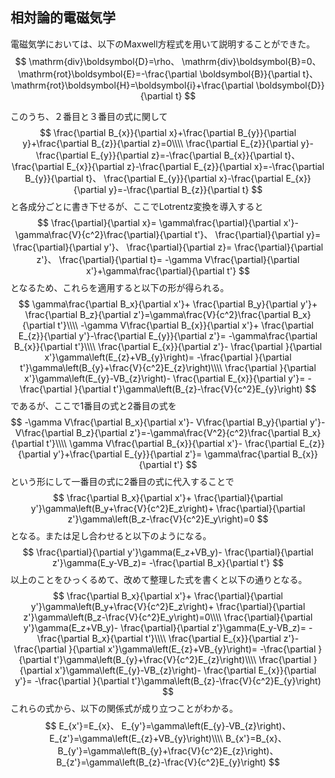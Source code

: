 
## 相対論的電磁気学

電磁気学においては、以下のMaxwell方程式を用いて説明することができた。
$$
  \mathrm{div}\boldsymbol{D}=\rho、
  \mathrm{div}\boldsymbol{B}=0、
  \mathrm{rot}\boldsymbol{E}=-\frac{\partial \boldsymbol{B}}{\partial t}、
  \mathrm{rot}\boldsymbol{H}=\boldsymbol{i}+\frac{\partial \boldsymbol{D}}{\partial t}
$$

このうち、２番目と３番目の式に関して
$$
  \frac{\partial B_{x}}{\partial x}+\frac{\partial B_{y}}{\partial y}+\frac{\partial B_{z}}{\partial z}=0\\\\
  \frac{\partial E_{z}}{\partial y}-\frac{\partial E_{y}}{\partial z}=-\frac{\partial B_{x}}{\partial t}、
  \frac{\partial E_{x}}{\partial z}-\frac{\partial E_{z}}{\partial x}=-\frac{\partial B_{y}}{\partial t}、
  \frac{\partial E_{y}}{\partial x}-\frac{\partial E_{x}}{\partial y}=-\frac{\partial B_{z}}{\partial t}
$$
と各成分ごとに書き下せるが、ここでLotrentz変換を導入すると
$$
    \frac{\partial}{\partial x}=
    \gamma\frac{\partial}{\partial x'}-\gamma\frac{V}{c^2}\frac{\partial}{\partial t'}、
    \frac{\partial}{\partial y}= \frac{\partial}{\partial y'}、
    \frac{\partial}{\partial z}= \frac{\partial}{\partial z'}、
    \frac{\partial}{\partial t}=
    -\gamma V\frac{\partial}{\partial x'}+\gamma\frac{\partial}{\partial t'}
$$
となるため、これらを適用すると以下の形が得られる。
$$
    \gamma\frac{\partial B_x}{\partial x'}+
    \frac{\partial B_y}{\partial y'}+
    \frac{\partial B_z}{\partial z'}=\gamma\frac{V}{c^2}\frac{\partial B_x}{\partial t'}\\\\
    -\gamma V\frac{\partial B_{x}}{\partial x'}+
    \frac{\partial E_{z}}{\partial y'}-\frac{\partial E_{y}}{\partial z'}=
    -\gamma\frac{\partial B_{x}}{\partial t'}\\\\
    \frac{\partial E_{x}}{\partial z'}-
    \frac{\partial }{\partial x'}\gamma\left(E_{z}+VB_{y}\right)=
    -\frac{\partial }{\partial t'}\gamma\left(B_{y}+\frac{V}{c^2}E_{z}\right)\\\\
    \frac{\partial }{\partial x'}\gamma\left(E_{y}-VB_{z}\right)-
    \frac{\partial E_{x}}{\partial  y'}=
    -\frac{\partial }{\partial t'}\gamma\left(B_{z}-\frac{V}{c^2}E_{y}\right)
$$
であるが、ここで1番目の式と2番目の式を
$$
    -\gamma V\frac{\partial B_x}{\partial x'}-
    V\frac{\partial B_y}{\partial y'}-
    V\frac{\partial B_z}{\partial z'}=-\gamma\frac{V^2}{c^2}\frac{\partial B_x}{\partial t'}\\\\
    \gamma V\frac{\partial B_{x}}{\partial x'}-
    \frac{\partial E_{z}}{\partial y'}+\frac{\partial E_{y}}{\partial z'}=
    \gamma\frac{\partial B_{x}}{\partial t'}
$$
という形にして一番目の式に2番目の式に代入することで
$$
    \frac{\partial B_x}{\partial x'}+
    \frac{\partial}{\partial y'}\gamma\left(B_y+\frac{V}{c^2}E_z\right)+
    \frac{\partial}{\partial z'}\gamma\left(B_z-\frac{V}{c^2}E_y\right)=0
$$
となる。または足し合わせると以下のようになる。
$$
    \frac{\partial}{\partial y'}\gamma(E_z+VB_y)-
    \frac{\partial}{\partial z'}\gamma(E_y-VB_z)=
    -\frac{\partial B_x}{\partial t'}
$$
以上のことをひっくるめて、改めて整理した式を書くと以下の通りとなる。
$$
    \frac{\partial B_x}{\partial x'}+
    \frac{\partial}{\partial y'}\gamma\left(B_y+\frac{V}{c^2}E_z\right)+
    \frac{\partial}{\partial z'}\gamma\left(B_z-\frac{V}{c^2}E_y\right)=0\\\\
    \frac{\partial}{\partial y'}\gamma(E_z+VB_y)-
    \frac{\partial}{\partial z'}\gamma(E_y-VB_z)=
    -\frac{\partial B_x}{\partial t'}\\\\
    \frac{\partial E_{x}}{\partial z'}-
    \frac{\partial }{\partial x'}\gamma\left(E_{z}+VB_{y}\right)=
    -\frac{\partial }{\partial t'}\gamma\left(B_{y}+\frac{V}{c^2}E_{z}\right)\\\\
    \frac{\partial }{\partial x'}\gamma\left(E_{y}-VB_{z}\right)-
    \frac{\partial E_{x}}{\partial  y'}=
    -\frac{\partial }{\partial t'}\gamma\left(B_{z}-\frac{V}{c^2}E_{y}\right)
$$
これらの式から、以下の関係式が成り立つことがわかる。
$$
    E_{x'}=E_{x}、
    E_{y'}=\gamma\left(E_{y}-VB_{z}\right)、
    E_{z'}=\gamma\left(E_{z}+VB_{y}\right)\\\\
    B_{x'}=B_{x}、
    B_{y'}=\gamma\left(B_{y}+\frac{V}{c^2}E_{z}\right)、
    B_{z'}=\gamma\left(B_{z}-\frac{V}{c^2}E_{y}\right)
$$